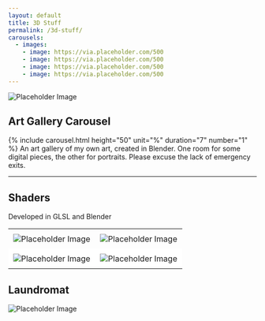 ```yaml
---
layout: default
title: 3D Stuff
permalink: /3d-stuff/
carousels:
  - images: 
    - image: https://via.placeholder.com/500
    - image: https://via.placeholder.com/500
    - image: https://via.placeholder.com/500
    - image: https://via.placeholder.com/500
---
```


<img src="https://via.placeholder.com/1584x396" alt="Placeholder Image">

## Art Gallery Carousel
 {% include carousel.html height="50" unit="%" duration="7" number="1" %}
 An art gallery of my own art, created in Blender. One room for some digital pieces, the other for portraits. Please excuse the lack of emergency exits.

 ---

## Shaders
Developed in GLSL and Blender

<!-- Shaders -->
<table style="border-collapse: collapse; border: none;">
    <tr style="border: none;">
    <td style="border: none; padding: 10 10px;">
      <img src="https://via.placeholder.com/500" alt="Placeholder Image">
    </td>
    <td style="border: none; padding: 10 10px;">
        <img src="https://via.placeholder.com/500" alt="Placeholder Image">
    </td>
  </tr>
    <tr style="border: none; background-color: white;">
    <td style="border: none; padding: 10 10px;">
      <img src="https://via.placeholder.com/500" alt="Placeholder Image">
    </td>
    <td style="border: none; padding: 10 10px;">
        <img src="https://via.placeholder.com/500" alt="Placeholder Image">
    </td>
  </tr>
</table>

## Laundromat
<img src="https://via.placeholder.com/1920x1080" alt="Placeholder Image">